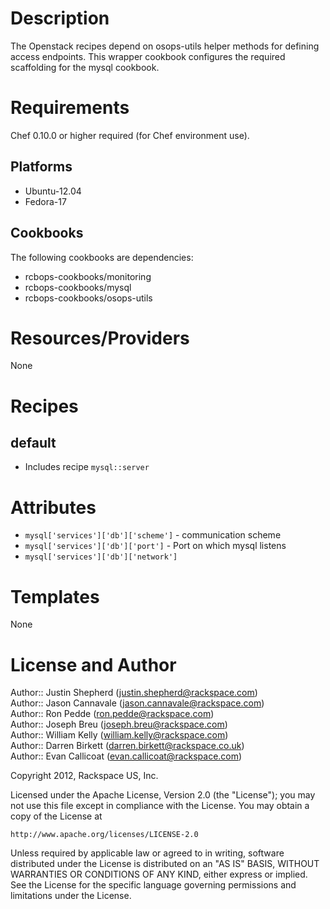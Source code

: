 Description
===========

The Openstack recipes depend on osops-utils helper methods for defining access endpoints. This wrapper cookbook configures the required scaffolding for the mysql cookbook.

Requirements
============

Chef 0.10.0 or higher required (for Chef environment use).

Platforms
--------

* Ubuntu-12.04
* Fedora-17

Cookbooks
---------

The following cookbooks are dependencies:

* rcbops-cookbooks/monitoring
* rcbops-cookbooks/mysql
* rcbops-cookbooks/osops-utils

Resources/Providers
===================

None


Recipes
=======

default
----
- Includes recipe `mysql::server`

Attributes
==========

* `mysql['services']['db']['scheme']` - communication scheme
* `mysql['services']['db']['port']` - Port on which mysql listens
* `mysql['services']['db']['network']` 


Templates
=========

None

License and Author
==================

Author:: Justin Shepherd (<justin.shepherd@rackspace.com>)  
Author:: Jason Cannavale (<jason.cannavale@rackspace.com>)  
Author:: Ron Pedde (<ron.pedde@rackspace.com>)  
Author:: Joseph Breu (<joseph.breu@rackspace.com>)  
Author:: William Kelly (<william.kelly@rackspace.com>)  
Author:: Darren Birkett (<darren.birkett@rackspace.co.uk>)  
Author:: Evan Callicoat (<evan.callicoat@rackspace.com>)  

Copyright 2012, Rackspace US, Inc.  

Licensed under the Apache License, Version 2.0 (the "License");
you may not use this file except in compliance with the License.
You may obtain a copy of the License at

    http://www.apache.org/licenses/LICENSE-2.0

Unless required by applicable law or agreed to in writing, software
distributed under the License is distributed on an "AS IS" BASIS,
WITHOUT WARRANTIES OR CONDITIONS OF ANY KIND, either express or implied.
See the License for the specific language governing permissions and
limitations under the License.
